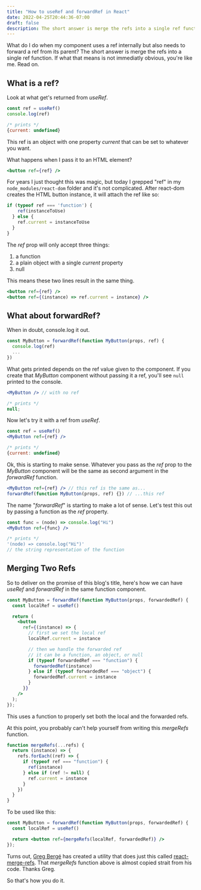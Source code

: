 ```yaml
---
title: "How to useRef and forwardRef in React"
date: 2022-04-25T20:44:36-07:00
draft: false
description: The short answer is merge the refs into a single ref function. If that's not immediatly obvious, you're like me.
---
```


What do I do when my component uses a ref internally but also needs to forward a ref from its parent? The short answer is merge the refs into a single ref function. If what that means is not immediatly obvious, you're like me. Read on.

## What is a ref?

Look at what get's returned from _useRef_.

```js
const ref = useRef()
console.log(ref)

/* prints */
{current: undefined}
```

This ref is an object with one property _current_ that can be set to whatever you want.

What happens when I pass it to an HTML element?

```jsx
<button ref={ref} />
```

For years I just thought this was magic, but today I grepped "ref" in my `node_modules/react-dom` folder and it's not complicated. After react-dom creates the HTML button instance, it will attach the ref like so:

```js
if (typeof ref === 'function') {
  	ref(instanceToUse)
  } else {
  	ref.current = instanceToUse
  }
}
```

The _ref_ prop will only accept three things:

1. a function
2. a plain object with a single _current_ property
3. null

This means these two lines result in the same thing.

```jsx
<button ref={ref} />
<button ref={(instance) => ref.current = instance} />
```

## What about forwardRef?

When in doubt, console.log it out.

```jsx
const MyButton = forwardRef(function MyButton(props, ref) {
  console.log(ref)
  ...
})
```

What gets printed depends on the ref value given to the component. If you create that _MyButton_ component without passing it a ref, you'll see `null` printed to the console.

```jsx
<MyButton /> // with no ref

/* prints */
null;
```

Now let's try it with a ref from _useRef_.

```jsx
const ref = useRef()
<MyButton ref={ref} />

/* prints */
{current: undefined}
```

Ok, this is starting to make sense. Whatever you pass as the _ref_ prop to the _MyButton_ component will be the same as second argument in the _forwardRef_ function.

```jsx
<MyButton ref={ref} /> // this ref is the same as...
forwardRef(function MyButton(props, ref) {}) // ...this ref
```

The name "_forwardRef_" is starting to make a lot of sense. Let's test this out by passing a function as the _ref_ property.

```jsx
const func = (node) => console.log("Hi")
<MyButton ref={func} />

/* prints */
'(node) => console.log("Hi")'
// the string representation of the function

```

## Merging Two Refs

So to deliver on the promise of this blog's title, here's how we can have _useRef_ and _forwardRef_ in the same function component.

```jsx
const MyButton = forwardRef(function MyButton(props, forwardedRef) {
  const localRef = useRef()

  return (
    <button
      ref={(instance) => {
        // first we set the local ref
        localRef.current = instance

        // then we handle the forwarded ref
        // it can be a function, an object, or null
        if (typeof forwardedRef === "function") {
          forwardedRef(instance)
        } else if (typeof forwardedRef === "object") {
          forwardedRef.current = instance
        }
      }}
    />
  );
});
```

This uses a function to properly set both the local and the forwarded refs.

At this point, you probably can't help yourself from writing this _mergeRefs_ function.

```js
function mergeRefs(...refs) {
  return (instance) => {
    refs.forEach((ref) => {
      if (typeof ref === "function") {
        ref(instance)
      } else if (ref != null) {
        ref.current = instance
      }
    })
  }
}
```

To be used like this:

```jsx
const MyButton = forwardRef(function MyButton(props, forwardedRef) {
  const localRef = useRef()

  return <button ref={mergeRefs(localRef, forwardedRef)} />
});
```

Turns out, [Greg Bergé](https://twitter.com/neoziro) has created a utility that does just this called [react-merge-refs](https://github.com/gregberge/react-merge-refs). That _mergeRefs_ function above is almost copied strait from his code. Thanks Greg.

So that's how you do it.
